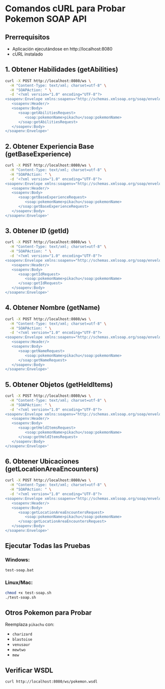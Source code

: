 # Comandos cURL para Probar Pokemon SOAP API

## Prerrequisitos
- Aplicación ejecutándose en http://localhost:8080
- cURL instalado

## 1. Obtener Habilidades (getAbilities)

```bash
curl -X POST http://localhost:8080/ws \
  -H "Content-Type: text/xml; charset=utf-8" \
  -H "SOAPAction: " \
  -d '<?xml version="1.0" encoding="UTF-8"?>
<soapenv:Envelope xmlns:soapenv="http://schemas.xmlsoap.org/soap/envelope/" xmlns:soap="http://pokemon.com/api/soap">
   <soapenv:Header/>
   <soapenv:Body>
      <soap:getAbilitiesRequest>
         <soap:pokemonName>pikachu</soap:pokemonName>
      </soap:getAbilitiesRequest>
   </soapenv:Body>
</soapenv:Envelope>'
```

## 2. Obtener Experiencia Base (getBaseExperience)

```bash
curl -X POST http://localhost:8080/ws \
  -H "Content-Type: text/xml; charset=utf-8" \
  -H "SOAPAction: " \
  -d '<?xml version="1.0" encoding="UTF-8"?>
<soapenv:Envelope xmlns:soapenv="http://schemas.xmlsoap.org/soap/envelope/" xmlns:soap="http://pokemon.com/api/soap">
   <soapenv:Header/>
   <soapenv:Body>
      <soap:getBaseExperienceRequest>
         <soap:pokemonName>pikachu</soap:pokemonName>
      </soap:getBaseExperienceRequest>
   </soapenv:Body>
</soapenv:Envelope>'
```

## 3. Obtener ID (getId)

```bash
curl -X POST http://localhost:8080/ws \
  -H "Content-Type: text/xml; charset=utf-8" \
  -H "SOAPAction: " \
  -d '<?xml version="1.0" encoding="UTF-8"?>
<soapenv:Envelope xmlns:soapenv="http://schemas.xmlsoap.org/soap/envelope/" xmlns:soap="http://pokemon.com/api/soap">
   <soapenv:Header/>
   <soapenv:Body>
      <soap:getIdRequest>
         <soap:pokemonName>pikachu</soap:pokemonName>
      </soap:getIdRequest>
   </soapenv:Body>
</soapenv:Envelope>'
```

## 4. Obtener Nombre (getName)

```bash
curl -X POST http://localhost:8080/ws \
  -H "Content-Type: text/xml; charset=utf-8" \
  -H "SOAPAction: " \
  -d '<?xml version="1.0" encoding="UTF-8"?>
<soapenv:Envelope xmlns:soapenv="http://schemas.xmlsoap.org/soap/envelope/" xmlns:soap="http://pokemon.com/api/soap">
   <soapenv:Header/>
   <soapenv:Body>
      <soap:getNameRequest>
         <soap:pokemonName>pikachu</soap:pokemonName>
      </soap:getNameRequest>
   </soapenv:Body>
</soapenv:Envelope>'
```

## 5. Obtener Objetos (getHeldItems)

```bash
curl -X POST http://localhost:8080/ws \
  -H "Content-Type: text/xml; charset=utf-8" \
  -H "SOAPAction: " \
  -d '<?xml version="1.0" encoding="UTF-8"?>
<soapenv:Envelope xmlns:soapenv="http://schemas.xmlsoap.org/soap/envelope/" xmlns:soap="http://pokemon.com/api/soap">
   <soapenv:Header/>
   <soapenv:Body>
      <soap:getHeldItemsRequest>
         <soap:pokemonName>pikachu</soap:pokemonName>
      </soap:getHeldItemsRequest>
   </soapenv:Body>
</soapenv:Envelope>'
```

## 6. Obtener Ubicaciones (getLocationAreaEncounters)

```bash
curl -X POST http://localhost:8080/ws \
  -H "Content-Type: text/xml; charset=utf-8" \
  -H "SOAPAction: " \
  -d '<?xml version="1.0" encoding="UTF-8"?>
<soapenv:Envelope xmlns:soapenv="http://schemas.xmlsoap.org/soap/envelope/" xmlns:soap="http://pokemon.com/api/soap">
   <soapenv:Header/>
   <soapenv:Body>
      <soap:getLocationAreaEncountersRequest>
         <soap:pokemonName>pikachu</soap:pokemonName>
      </soap:getLocationAreaEncountersRequest>
   </soapenv:Body>
</soapenv:Envelope>'
```

## Ejecutar Todas las Pruebas

### Windows:
```cmd
test-soap.bat
```

### Linux/Mac:
```bash
chmod +x test-soap.sh
./test-soap.sh
```

## Otros Pokemon para Probar

Reemplaza `pikachu` con:
- `charizard`
- `blastoise`
- `venusaur`
- `mewtwo`
- `mew`

## Verificar WSDL

```bash
curl http://localhost:8080/ws/pokemon.wsdl
```